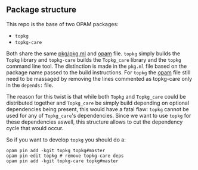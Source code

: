 Package structure
-----------------

This repo is the base of two OPAM packages:

- `topkg`
- `topkg-care`

Both share the same [pkg/pkg.ml](pkg/pkg.ml) and [opam](opam)
file. `topkg` simply builds the `Topkg` library and `topkg-care`
builds the `Topkg_care` library and the `topkg` command line tool. The
distinction is made in the `pkg.ml` file based on the package name
passed to the build instructions. For `topkg` the [opam](opam) file
still need to be massaged by removing the lines commented as
topkg-care only in the `depends:` file.

The reason for this twist is that while both `Topkg` and `Topkg_care`
could be distributed together and `Topkg_care` be simply build
depending on optional dependencies being present, this would have a
fatal flaw: `topkg` cannot be used for any of `Topkg_care`'s
dependencies. Since we want to use `topkg` for these dependencies
aswell, this structure allows to cut the dependency cycle that would
occur.

So if you want to develop `topkg` you should do a:

```
opam pin add -kgit topkg topkg#master
opam pin edit topkg # remove topkg-care deps
opam pin add -kgit topkg-care topkg#master
```

